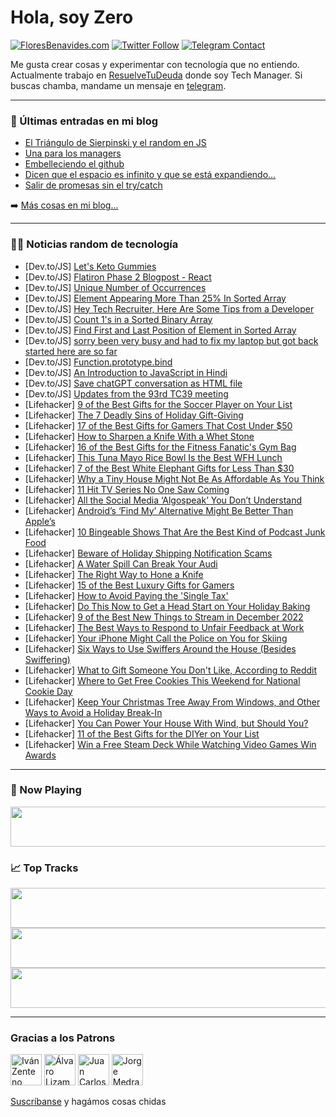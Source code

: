 # Hola, soy Zero

[![FloresBenavides.com](https://img.shields.io/website?down_message=oops&label=MiBlog&style=for-the-badge&up_message=online&url=https%3A%2F%2Ffloresbenavides.com)](https://floresbenavides.com) [![Twitter Follow](https://img.shields.io/twitter/follow/ZeroDragon?color=%231DA1F2&label=Follow&logo=twitter&logoColor=ffffff&style=for-the-badge)](https://twitter.com/zerodragon) [![Telegram Contact](https://img.shields.io/badge/escr%C3%ADbeme-ZeroDragon-%2326A5E4?style=for-the-badge&logo=telegram)](https://t.me/zerodragon)

Me gusta crear cosas y experimentar con tecnología que no entiendo.
Actualmente trabajo en [ResuelveTuDeuda](http://github.com/resuelve) donde soy Tech Manager.
Si buscas chamba, mandame un mensaje en [telegram](https://t.me/zerodragon).

---

### 📕 Últimas entradas en mi blog
<!-- BLOG-POST-LIST:START -->
- [El Triángulo de Sierpinski y el random en JS](https://floresbenavides.com/el-triangulo-de-sierpinski-y-el-random-en-js/)
- [Una para los managers](https://floresbenavides.com/una-para-los-managers/)
- [Embelleciendo el github](https://floresbenavides.com/embelleciendo-el-github/)
- [Dicen que el espacio es infinito y que se está expandiendo…](https://floresbenavides.com/dicen-que-el-espacio-es-infinito-y-que-se-esta-expandiendo/)
- [Salir de promesas sin el try/catch](https://floresbenavides.com/salir-de-promesas-sin-el-try-catch/)
<!-- BLOG-POST-LIST:END -->

➡️ [Más cosas en mi blog...](https://floresbenavides.com)

---

### 👨‍💻 Noticias random de tecnología
<!-- TECH-POSTS:START -->
- [Dev.to/JS] [Let&#39;s Keto Gummies](https://dev.to/letsketoinfo/lets-keto-gummies-5cho)
- [Dev.to/JS] [Flatiron Phase 2 Blogpost - React](https://dev.to/nicolaigorden/flatiron-phase-2-blogpost-react-gph)
- [Dev.to/JS] [Unique Number of Occurrences](https://dev.to/zeeshanali0704/unique-number-of-occurrences-5h78)
- [Dev.to/JS] [Element Appearing More Than 25% In Sorted Array](https://dev.to/zeeshanali0704/element-appearing-more-than-25-in-sorted-array-272g)
- [Dev.to/JS] [Hey Tech Recruiter, Here Are Some Tips from a Developer](https://dev.to/eevajonnapanula/hey-tech-recruiter-here-are-some-tips-from-a-developer-4hl8)
- [Dev.to/JS] [Count 1&#39;s in a Sorted Binary Array](https://dev.to/zeeshanali0704/count-1s-in-a-sorted-binary-array-25b3)
- [Dev.to/JS] [Find First and Last Position of Element in Sorted Array](https://dev.to/zeeshanali0704/find-first-and-last-position-of-element-in-sorted-array-33oc)
- [Dev.to/JS] [sorry been very busy and had to fix my laptop but got back started here are so far](https://dev.to/judahsullivan/sorry-been-very-busy-and-had-to-fix-my-laptop-but-got-back-started-here-are-so-far-4ch)
- [Dev.to/JS] [Function.prototype.bind](https://dev.to/986913/functionprototypebind-3hca)
- [Dev.to/JS] [An Introduction to JavaScript in Hindi](https://dev.to/jagveergagaan/an-introduction-to-javascript-in-hindi-b51)
- [Dev.to/JS] [Save chatGPT conversation as HTML file](https://dev.to/jcubic/save-chatgpt-as-html-file-dhh)
- [Dev.to/JS] [Updates from the 93rd TC39 meeting](https://dev.to/hemanth/updates-from-the-93rd-tc39-meeting-2n8f)
- [Lifehacker] [9 of the Best Gifts for the Soccer Player on Your List](https://lifehacker.com/9-of-the-best-gifts-for-the-soccer-player-on-your-list-1849847968)
- [Lifehacker] [The 7 Deadly Sins of Holiday Gift-Giving](https://lifehacker.com/the-7-deadly-sins-of-holiday-gift-giving-1849848847)
- [Lifehacker] [17 of the Best Gifts for Gamers That Cost Under $50](https://lifehacker.com/17-of-the-best-gifts-for-gamers-that-cost-under-50-1849843651)
- [Lifehacker] [How to Sharpen a Knife With a Whet Stone](https://lifehacker.com/how-to-sharpen-a-knife-with-a-whet-stone-1849848333)
- [Lifehacker] [16 of the Best Gifts for the Fitness Fanatic&#39;s Gym Bag](https://lifehacker.com/16-of-the-best-gifts-for-the-fitness-fanatics-gym-bag-1849847762)
- [Lifehacker] [This Tuna Mayo Rice Bowl Is the Best WFH Lunch](https://lifehacker.com/this-tuna-mayo-rice-bowl-is-the-best-wfh-lunch-1849847558)
- [Lifehacker] [7 of the Best White Elephant Gifts for Less Than $30](https://lifehacker.com/7-of-the-best-white-elephant-gifts-for-less-than-30-1849847394)
- [Lifehacker] [Why a Tiny House Might Not Be As Affordable As You Think](https://lifehacker.com/why-a-tiny-house-might-not-be-as-affordable-as-you-thin-1849847134)
- [Lifehacker] [11 Hit TV Series No One Saw Coming](https://lifehacker.com/11-hit-tv-series-no-one-saw-coming-1849843144)
- [Lifehacker] [All the Social Media ‘Algospeak’ You Don’t Understand](https://lifehacker.com/all-the-social-media-algospeak-you-don-t-understand-1849841027)
- [Lifehacker] [Android’s ‘Find My’ Alternative Might Be Better Than Apple’s](https://lifehacker.com/android-s-find-my-alternative-might-be-better-than-ap-1849846349)
- [Lifehacker] [10 Bingeable Shows That Are the Best Kind of Podcast Junk Food](https://lifehacker.com/10-bingeable-shows-that-are-the-best-kind-of-podcast-ju-1849844998)
- [Lifehacker] [Beware of Holiday Shipping Notification Scams](https://lifehacker.com/beware-of-holiday-shipping-notification-scams-1849844168)
- [Lifehacker] [A Water Spill Can Break Your Audi](https://lifehacker.com/a-water-spill-can-break-your-audi-1849843494)
- [Lifehacker] [The Right Way to Hone a Knife](https://lifehacker.com/the-right-way-to-hone-a-knife-1849845256)
- [Lifehacker] [15 of the Best Luxury Gifts for Gamers](https://lifehacker.com/15-of-the-best-luxury-gifts-for-gamers-1849844923)
- [Lifehacker] [How to Avoid Paying the &#39;Single Tax&#39;](https://lifehacker.com/how-to-avoid-paying-the-single-tax-1849837004)
- [Lifehacker] [Do This Now to Get a Head Start on Your Holiday Baking](https://lifehacker.com/do-this-now-to-get-a-head-start-on-your-holiday-baking-1849842282)
- [Lifehacker] [9 of the Best New Things to Stream in December 2022](https://lifehacker.com/9-of-the-best-new-things-to-stream-in-december-2022-1849835676)
- [Lifehacker] [The Best Ways to Respond to Unfair Feedback at Work](https://lifehacker.com/the-best-ways-to-respond-to-unfair-feedback-at-work-1849842552)
- [Lifehacker] [Your iPhone Might Call the Police on You for Skiing](https://lifehacker.com/your-iphone-might-call-the-police-on-you-for-skiing-1849841895)
- [Lifehacker] [Six Ways to Use Swiffers Around the House &lpar;Besides Swiffering&rpar;](https://lifehacker.com/six-ways-to-use-swiffers-around-the-house-besides-swif-1849842819)
- [Lifehacker] [What to Gift Someone You Don&#39;t Like, According to Reddit](https://lifehacker.com/what-to-gift-someone-you-dont-like-according-to-reddit-1849842632)
- [Lifehacker] [Where to Get Free Cookies This Weekend for National Cookie Day](https://lifehacker.com/where-to-get-free-cookies-this-weekend-for-national-coo-1849842289)
- [Lifehacker] [Keep Your Christmas Tree Away From Windows, and Other Ways to Avoid a Holiday Break-In](https://lifehacker.com/keep-your-christmas-tree-away-from-windows-and-other-w-1849842462)
- [Lifehacker] [You Can Power Your House With Wind, but Should You?](https://lifehacker.com/you-can-power-your-house-with-wind-but-should-you-1849840860)
- [Lifehacker] [11 of the Best Gifts for the DIYer on Your List](https://lifehacker.com/11-of-the-best-gifts-for-the-diyer-on-your-list-1849839705)
- [Lifehacker] [Win a Free Steam Deck While Watching Video Games Win Awards](https://lifehacker.com/win-a-free-steam-deck-while-watching-video-games-win-aw-1849840788)<!-- TECH-POSTS:END -->

---

### 🎵 Now Playing
<a href="https://spotify-now-playing-dun.vercel.app/now-playing?open"><img src="https://spotify-now-playing-dun.vercel.app/now-playing" width="540" height="64"></a>

### 📈 Top Tracks
<a href="https://spotify-now-playing-dun.vercel.app/top-tracks?i=1&open"><img src="https://spotify-now-playing-dun.vercel.app/top-tracks?i=1" width="540" height="64"></a>
<a href="https://spotify-now-playing-dun.vercel.app/top-tracks?i=2&open"><img src="https://spotify-now-playing-dun.vercel.app/top-tracks?i=2" width="540" height="64"></a>
<a href="https://spotify-now-playing-dun.vercel.app/top-tracks?i=3&open"><img src="https://spotify-now-playing-dun.vercel.app/top-tracks?i=3" width="540" height="64"></a>

---

### Gracias a los Patrons
[<img src="https://avatars.githubusercontent.com/u/243380?v=4" alt="Iván Zenteno" width="50px">](https://github.com/k001) [<img src="https://avatars.githubusercontent.com/u/19955639?v=4" alt="Álvaro Lizama" width="50px">](https://github.com/alvarolizama) [<img src="https://avatars.githubusercontent.com/u/2718753?v=4" alt="Juan Carlos Ruiz" width="50px">](https://github.com/JuanCrg90) [<img src="https://avatars.githubusercontent.com/u/37025?v=4" alt="Jorge Medrano" width="50px">](https://github.com/h1pp1e) 

[Suscríbanse](https://www.patreon.com/zerodragon) y hagámos cosas chidas
